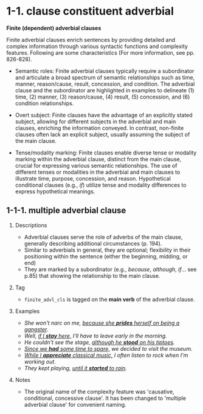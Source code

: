 # 1-1. clause constituent adverbial

**Finite (dependent) adverbial clauses**

Finite adverbial clauses enrich sentences by providing detailed and complex information through various syntactic functions and complexity features. Following are some characteristics (For more information, see pp. 826-828).

- Semantic roles: Finite adverbial clauses typically require a subordinator and articulate a broad spectrum of semantic relationships such as time, manner, reason/cause, result, concession, and condition. The adverbial clause and the subordinator are highlighted in examples to delineate (1) time, (2) manner, (3) reason/cause, (4) result, (5) concession, and (6) condition relationships.

- Overt subject: Finite clauses have the advantage of an explicitly stated subject, allowing for different subjects in the adverbial and main clauses, enriching the information conveyed. In contrast, non-finite clauses often lack an explicit subject, usually assuming the subject of the main clause.

- Tense/modality marking: Finite clauses enable diverse tense or modality marking within the adverbial clause, distinct from the main clause, crucial for expressing various semantic relationships. The use of different tenses or modalities in the adverbial and main clauses to illustrate time, purpose, concession, and reason. Hypothetical conditional clauses (e.g., *if*) utilize tense and modality differences to express hypothetical meanings.
## 1-1-1. multiple adverbial clause 

1. Descriptions
    - Adverbial clauses serve the role of adverbs of the main clause, generally describing additional circumstances (p. 194). 
    - Similar to adverbials in general, they are optional; flexibility in their positioning within the sentence (either the beginning, midding, or end)
    - They are marked by a subordinator (e.g., *because*, *although*, *if*... see p.85) that showing the relationship to the main clause.
2. Tag
    - `finite_advl_cls` is tagged on the **main verb** of the adverbial clause.
3. Examples
    - *She won't narc on me, <ins>because she **prides** herself on being a gangster</ins>.*
    - *Well, <ins>if I **stay** here,</ins> I'll have to leave early in the morning.*
    - *He couldn't see the stage, <ins>although he **stood** on his tiptoes</ins>.*
    - *<ins>Since we **had** some time to spare,</ins> we decided to visit the museum.*
    - *<ins>While I **appreciate** classical music,</ins> I often listen to rock when I'm working out.*
    - *They kept playing, <ins>until it **started** to rain</ins>.*

4. Notes
    - The original name of the complexity feature was 'causative, conditional, concessive clause'. It has been changed to 'multiple adverbial clause' for convenient naming.
